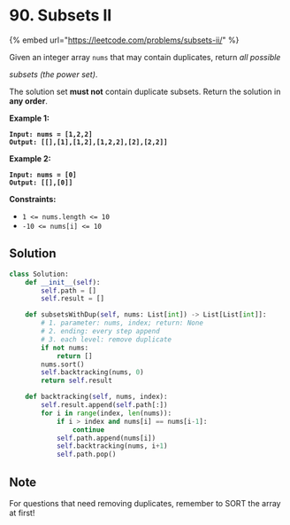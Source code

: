 # 90. Subsets II

{% embed url="https://leetcode.com/problems/subsets-ii/" %}

Given an integer array `nums` that may contain duplicates, return _all possible_&#x20;

_subsets (the power set)_.

The solution set **must not** contain duplicate subsets. Return the solution in **any order**.

&#x20;

**Example 1:**

<pre><code><strong>Input: nums = [1,2,2]
</strong><strong>Output: [[],[1],[1,2],[1,2,2],[2],[2,2]]
</strong></code></pre>

**Example 2:**

<pre><code><strong>Input: nums = [0]
</strong><strong>Output: [[],[0]]
</strong></code></pre>

&#x20;

**Constraints:**

* `1 <= nums.length <= 10`
* `-10 <= nums[i] <= 10`

## Solution

```python
class Solution:
    def __init__(self):
        self.path = []
        self.result = []

    def subsetsWithDup(self, nums: List[int]) -> List[List[int]]:
        # 1. parameter: nums, index; return: None
        # 2. ending: every step append
        # 3. each level: remove duplicate
        if not nums:
            return []
        nums.sort()
        self.backtracking(nums, 0)
        return self.result

    def backtracking(self, nums, index):
        self.result.append(self.path[:])
        for i in range(index, len(nums)):
            if i > index and nums[i] == nums[i-1]:
                continue
            self.path.append(nums[i])
            self.backtracking(nums, i+1)
            self.path.pop()
```

## Note

For questions that need removing duplicates, remember to SORT the array at first!&#x20;
